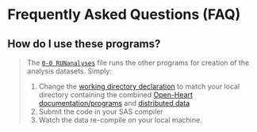 # Frequently Asked Questions (FAQ)

## How do I use these programs?
> The [`0-0 RUNanalyses`](https://github.com/cblackshear/Open-Heart/blob/master/VanguardCenters/data/Analysis%20Data/2-programs/0-0-RUNanalyses.sas) file runs the other programs for creation of the analysis datasets. Simply:
> 
> 1) Change the [working directory declaration](https://github.com/cblackshear/Open-Heart/blob/354948810059c64320c7e78812d152369ec5465e/VanguardCenters/data/Analysis%20Data/2-programs/0-0-RUNanalyses.sas#L22) to match your local directory containing the combined [Open-Heart documentation/programs](https://github.com/cblackshear/Open-Heart/archive/master.zip) and [distributed data](https://github.com/cblackshear/Open-Heart/wiki/Frequently-Asked-Questions-(FAQ)#what-is-distributed-data "Vanguard Center, TRANS, TRANS teaching, BioLINCC, dbGaP, etc.")
> 2) Submit the code in your SAS compiler
> 3) Watch the data re-compile on your local machine. 

